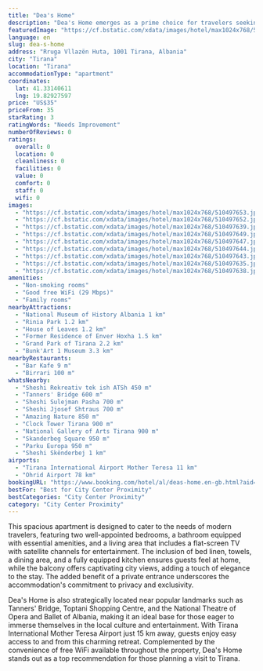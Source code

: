 ```yaml
---
title: "Dea's Home"
description: "Dea's Home emerges as a prime choice for travelers seeking a blend of comfort and convenience in the heart of Tirana."
featuredImage: "https://cf.bstatic.com/xdata/images/hotel/max1024x768/510497653.jpg?k=0d209dc355f26c943a9944e31bd829dcc5538fc5fbe78e9dc44737818ce99ce7&o=&hp=1"
language: en
slug: dea-s-home
address: "Rruga Vllazën Huta, 1001 Tirana, Albania"
city: "Tirana"
location: "Tirana"
accommodationType: "apartment"
coordinates:
  lat: 41.33140611
  lng: 19.82927597
price: "US$35"
priceFrom: 35
starRating: 3
ratingWords: "Needs Improvement"
numberOfReviews: 0
ratings:
  overall: 0
  location: 0
  cleanliness: 0
  facilities: 0
  value: 0
  comfort: 0
  staff: 0
  wifi: 0
images:
  - "https://cf.bstatic.com/xdata/images/hotel/max1024x768/510497653.jpg?k=0d209dc355f26c943a9944e31bd829dcc5538fc5fbe78e9dc44737818ce99ce7&o=&hp=1"
  - "https://cf.bstatic.com/xdata/images/hotel/max1024x768/510497652.jpg?k=1f798481321baf131a59399d63f8edc684178f783c3787dfc65753731d3d1631&o=&hp=1"
  - "https://cf.bstatic.com/xdata/images/hotel/max1024x768/510497639.jpg?k=fef149d8f3fe56698f5d825adf3fe07c47a6402aaa8aca66984d47ca9c7d8509&o=&hp=1"
  - "https://cf.bstatic.com/xdata/images/hotel/max1024x768/510497649.jpg?k=b8eeb4027aa96d6e163fc4222d85c5811f0d4f4985ccbbcae903f6b1f09aac80&o=&hp=1"
  - "https://cf.bstatic.com/xdata/images/hotel/max1024x768/510497647.jpg?k=d6c064f2fb19bdb781ceb4df8581d1914811c719cd672621c91bbf980500916d&o=&hp=1"
  - "https://cf.bstatic.com/xdata/images/hotel/max1024x768/510497644.jpg?k=dceb4acc8b100e312d85e50c51847c92648f1d50bc561d8f6a8f468c4ff108dd&o=&hp=1"
  - "https://cf.bstatic.com/xdata/images/hotel/max1024x768/510497643.jpg?k=64e2c662eca506422e2a1c0916eaaa694bcf3f308218c792cd20b855f26a7b31&o=&hp=1"
  - "https://cf.bstatic.com/xdata/images/hotel/max1024x768/510497635.jpg?k=956e1ecd9ca48109b947ded2c22016d3363400f8ea55334b450adfecf996c4a4&o=&hp=1"
  - "https://cf.bstatic.com/xdata/images/hotel/max1024x768/510497638.jpg?k=2dcddeac2c215c6137a304930c3e954678d462faf3571a4ff434bc8cd758f2bf&o=&hp=1"
amenities:
  - "Non-smoking rooms"
  - "Good free WiFi (29 Mbps)"
  - "Family rooms"
nearbyAttractions:
  - "National Museum of History Albania 1 km"
  - "Rinia Park 1.2 km"
  - "House of Leaves 1.2 km"
  - "Former Residence of Enver Hoxha 1.5 km"
  - "Grand Park of Tirana 2.2 km"
  - "Bunk'Art 1 Museum 3.3 km"
nearbyRestaurants:
  - "Bar Kafe 9 m"
  - "Birrari 100 m"
whatsNearby:
  - "Sheshi Rekreativ tek ish ATSh 450 m"
  - "Tanners' Bridge 600 m"
  - "Sheshi Sulejman Pasha 700 m"
  - "Sheshi Jjosef Shtraus 700 m"
  - "Amazing Nature 850 m"
  - "Clock Tower Tirana 900 m"
  - "National Gallery of Arts Tirana 900 m"
  - "Skanderbeg Square 950 m"
  - "Parku Europa 950 m"
  - "Sheshi Skënderbej 1 km"
airports:
  - "Tirana International Airport Mother Teresa 11 km"
  - "Ohrid Airport 78 km"
bookingURL: "https://www.booking.com/hotel/al/deas-home.en-gb.html?aid=8035640"
bestFor: "Best for City Center Proximity"
bestCategories: "City Center Proximity"
category: "City Center Proximity"
---
```


This spacious apartment is designed to cater to the needs of modern travelers, featuring two well-appointed bedrooms, a bathroom equipped with essential amenities, and a living area that includes a flat-screen TV with satellite channels for entertainment. The inclusion of bed linen, towels, a dining area, and a fully equipped kitchen ensures guests feel at home, while the balcony offers captivating city views, adding a touch of elegance to the stay. The added benefit of a private entrance underscores the accommodation's commitment to privacy and exclusivity.

Dea's Home is also strategically located near popular landmarks such as Tanners' Bridge, Toptani Shopping Centre, and the National Theatre of Opera and Ballet of Albania, making it an ideal base for those eager to immerse themselves in the local culture and entertainment. With Tirana International Mother Teresa Airport just 15 km away, guests enjoy easy access to and from this charming retreat. Complemented by the convenience of free WiFi available throughout the property, Dea's Home stands out as a top recommendation for those planning a visit to Tirana.